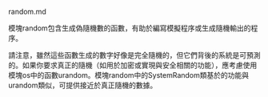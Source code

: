 random.md

模塊random包含生成偽隨機數的函數，有助於編寫模擬程序或生成隨機輸出的程序。

請注意，雖然這些函數生成的數字好像是完全隨機的，但它們背後的系統是可預測的。如果你要求真正的隨機（如用於加密或實現與安全相關的功能），應考慮使用模塊os中的函數urandom。模塊random中的SystemRandom類基於的功能與urandom類似，可提供接近於真正隨機的數據。